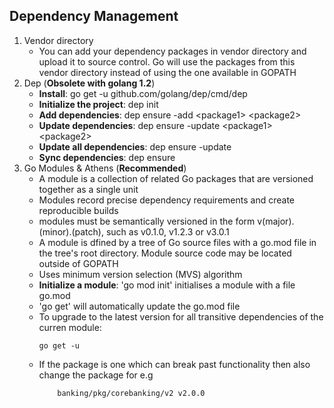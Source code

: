 
## Dependency Management
1. Vendor directory
    * You can add your dependency packages in vendor directory and upload it to source control. Go will use the packages from this vendor directory instead of using the one available in GOPATH
2. Dep (**Obsolete with golang 1.2**)
    * **Install**: go get -u github.com/golang/dep/cmd/dep
    * **Initialize the project**: dep init
    * **Add dependencies**: dep ensure -add \<package1> \<package2>
    * **Update dependencies**: dep ensure -update \<package1> \<package2>
    * **Update all dependencies**: dep ensure -update
    * **Sync dependencies**: dep ensure
3. Go Modules & Athens (**Recommended**)
    * A module is a collection of related Go packages that are versioned together as a single unit
    * Modules record precise dependency requirements and create reproducible builds
    * modules must be semantically versioned in the form v(major).(minor).(patch), such as v0.1.0, v1.2.3 or v3.0.1
    * A module is dfined by a tree of Go source files with a go.mod file in the tree's root directory. Module source code may be located outside of GOPATH
    * Uses minimum version selection (MVS) algorithm
    * **Initialize a module**: 'go mod init' initialises a module with a file go.mod
    * 'go get' will automatically update the go.mod file
    * To upgrade to the latest version for all transitive dependencies of the curren module:
        ```
        go get -u
        ```
    * If the package is one which can break past functionality then also change the package for e.g
        ``` banking/pkg/corebanking v1.0.0
            banking/pkg/corebanking/v2 v2.0.0
        ```
